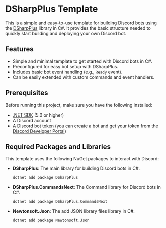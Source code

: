 # DSharpPlus Template

This is a simple and easy-to-use template for building Discord bots using the [DSharpPlus](https://github.com/DSharpPlus/DSharpPlus) library in C#. It provides the basic structure needed to quickly start building and deploying your own Discord bot.

## Features

- Simple and minimal template to get started with Discord bots in C#.
- Preconfigured for easy bot setup with DSharpPlus.
- Includes basic bot event handling (e.g., `Ready` event).
- Can be easily extended with custom commands and event handlers.

## Prerequisites

Before running this project, make sure you have the following installed:

- [.NET SDK](https://dotnet.microsoft.com/download/dotnet) (5.0 or higher)
- A Discord account
- A Discord bot token (you can create a bot and get your token from the [Discord Developer Portal](https://discord.com/developers/applications))

## Required Packages and Libraries

This template uses the following NuGet packages to interact with Discord:

- **DSharpPlus**: The main library for building Discord bots in C#.
  ```bash
  dotnet add package DSharpPlus
- **DSharpPlus.CommandsNext**: The Command library for Discord bots in C#.
  ```bash
  dotnet add package DSharpPlus.CommandsNext
- **Newtonsoft.Json**: The add JSON library files library in C#.
  ```bash
  dotnet add package Newtonsoft.Json

  
